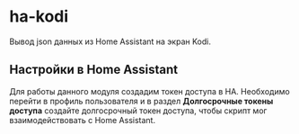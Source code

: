 # ha-kodi

Вывод json данных из Home Assistant на экран Kodi.

## Настройки в Home Assistant

Для работы данного модуля создадим токен доступа в HA.
Необходимо перейти в профиль пользователя и в раздел **Долгосрочные токены доступа** создайте долгосрочный токен доступа, чтобы скрипт мог взаимодействовать с Home Assistant.
